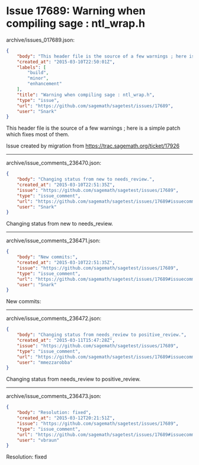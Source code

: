 # Issue 17689: Warning when compiling sage : ntl_wrap.h

archive/issues_017689.json:
```json
{
    "body": "This header file is the source of a few warnings ; here is a simple patch which fixes most of them.\n\nIssue created by migration from https://trac.sagemath.org/ticket/17926\n\n",
    "created_at": "2015-03-10T22:50:01Z",
    "labels": [
        "build",
        "minor",
        "enhancement"
    ],
    "title": "Warning when compiling sage : ntl_wrap.h",
    "type": "issue",
    "url": "https://github.com/sagemath/sagetest/issues/17689",
    "user": "Snark"
}
```
This header file is the source of a few warnings ; here is a simple patch which fixes most of them.

Issue created by migration from https://trac.sagemath.org/ticket/17926





---

archive/issue_comments_236470.json:
```json
{
    "body": "Changing status from new to needs_review.",
    "created_at": "2015-03-10T22:51:35Z",
    "issue": "https://github.com/sagemath/sagetest/issues/17689",
    "type": "issue_comment",
    "url": "https://github.com/sagemath/sagetest/issues/17689#issuecomment-236470",
    "user": "Snark"
}
```

Changing status from new to needs_review.



---

archive/issue_comments_236471.json:
```json
{
    "body": "New commits:",
    "created_at": "2015-03-10T22:51:35Z",
    "issue": "https://github.com/sagemath/sagetest/issues/17689",
    "type": "issue_comment",
    "url": "https://github.com/sagemath/sagetest/issues/17689#issuecomment-236471",
    "user": "Snark"
}
```

New commits:



---

archive/issue_comments_236472.json:
```json
{
    "body": "Changing status from needs_review to positive_review.",
    "created_at": "2015-03-11T15:47:28Z",
    "issue": "https://github.com/sagemath/sagetest/issues/17689",
    "type": "issue_comment",
    "url": "https://github.com/sagemath/sagetest/issues/17689#issuecomment-236472",
    "user": "mmezzarobba"
}
```

Changing status from needs_review to positive_review.



---

archive/issue_comments_236473.json:
```json
{
    "body": "Resolution: fixed",
    "created_at": "2015-03-12T20:21:51Z",
    "issue": "https://github.com/sagemath/sagetest/issues/17689",
    "type": "issue_comment",
    "url": "https://github.com/sagemath/sagetest/issues/17689#issuecomment-236473",
    "user": "vbraun"
}
```

Resolution: fixed
